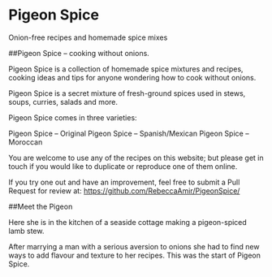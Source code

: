 <head></head> 

# Pigeon Spice
Onion-free recipes and homemade spice mixes

##Pigeon Spice – cooking without onions.

Pigeon Spice is a collection of homemade spice mixtures and recipes, cooking ideas and tips for anyone wondering how to cook without onions.

Pigeon Spice is a secret mixture of fresh-ground spices used in stews, soups, curries, salads and more.

Pigeon Spice comes in three varieties:

Pigeon Spice – Original
Pigeon Spice – Spanish/Mexican
Pigeon Spice – Moroccan

You are welcome to use any of the recipes on this website; but please get in touch if you would like to duplicate or reproduce one of them online.

If you try one out and have an improvement, feel free to submit a Pull Request for review at: https://github.com/RebeccaAmir/PigeonSpice/

##Meet the Pigeon

Here she is in the kitchen of a seaside cottage making a pigeon-spiced lamb stew.

After marrying a man with a serious aversion to onions she had to find new ways to add flavour and texture to her recipes. This was the start of Pigeon Spice.

